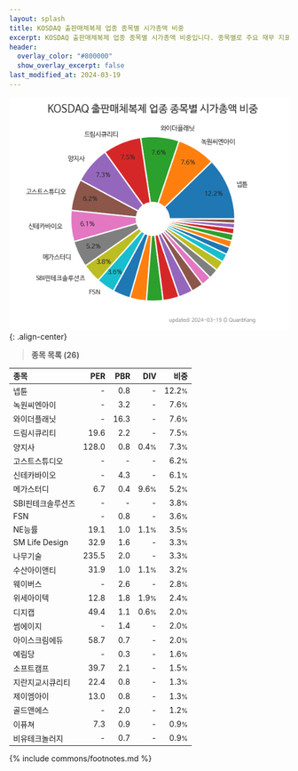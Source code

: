 ```yaml
---
layout: splash
title: KOSDAQ 출판매체복제 업종 종목별 시가총액 비중
excerpt: KOSDAQ 출판매체복제 업종 종목별 시가총액 비중입니다. 종목별로 주요 재무 지표를 함께 표시합니다.
header:
  overlay_color: "#800000"
  show_overlay_excerpt: false
last_modified_at: 2024-03-19
---
```



![KOSDAQ 출판매체복제 업종 종목별 시가총액 비중](/stats/sector/images/kosdaq_업종_출판매체복제_종목.png){: .align-center}


> **종목 목록 (26)**<a id="list"></a>

| **종목** | **PER** | **PBR** | **DIV** | **비중** |
| :------- | ------: | ------: | ------: | -------: |
| 넵튠 | - | 0.8 | - | 12.2<small>%</small> |
| 녹원씨엔아이 | - | 3.2 | - | 7.6<small>%</small> |
| 와이더플래닛 | - | 16.3 | - | 7.6<small>%</small> |
| 드림시큐리티 | 19.6 | 2.2 | - | 7.5<small>%</small> |
| 양지사 | 128.0 | 0.8 | 0.4<small>%</small> | 7.3<small>%</small> |
| 고스트스튜디오 | - | - | - | 6.2<small>%</small> |
| 신테카바이오 | - | 4.3 | - | 6.1<small>%</small> |
| 메가스터디 | 6.7 | 0.4 | 9.6<small>%</small> | 5.2<small>%</small> |
| SBI핀테크솔루션즈 | - | - | - | 3.8<small>%</small> |
| FSN | - | 0.8 | - | 3.6<small>%</small> |
| NE능률 | 19.1 | 1.0 | 1.1<small>%</small> | 3.5<small>%</small> |
| SM Life Design | 32.9 | 1.6 | - | 3.3<small>%</small> |
| 나무기술 | 235.5 | 2.0 | - | 3.3<small>%</small> |
| 수산아이앤티 | 31.9 | 1.0 | 1.1<small>%</small> | 3.2<small>%</small> |
| 웨이버스 | - | 2.6 | - | 2.8<small>%</small> |
| 위세아이텍 | 12.8 | 1.8 | 1.9<small>%</small> | 2.4<small>%</small> |
| 디지캡 | 49.4 | 1.1 | 0.6<small>%</small> | 2.0<small>%</small> |
| 썸에이지 | - | 1.4 | - | 2.0<small>%</small> |
| 아이스크림에듀 | 58.7 | 0.7 | - | 2.0<small>%</small> |
| 예림당 | - | 0.3 | - | 1.6<small>%</small> |
| 소프트캠프 | 39.7 | 2.1 | - | 1.5<small>%</small> |
| 지란지교시큐리티 | 22.4 | 0.8 | - | 1.3<small>%</small> |
| 제이엠아이 | 13.0 | 0.8 | - | 1.3<small>%</small> |
| 골드앤에스 | - | 2.0 | - | 1.2<small>%</small> |
| 이퓨쳐 | 7.3 | 0.9 | - | 0.9<small>%</small> |
| 비유테크놀러지 | - | 0.7 | - | 0.9<small>%</small> |

{% include commons/footnotes.md %}